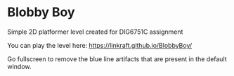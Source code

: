 # Blobby Boy
Simple 2D platformer level created for DIG6751C assignment

You can play the level here: https://linkraft.github.io/BlobbyBoy/

Go fullscreen to remove the blue line artifacts that are present in the default window.
